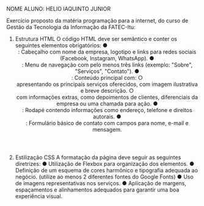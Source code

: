 NOME ALUNO: HELIO IAQUINTO JUNIOR

Exercício proposto da matéria programação para a internet, do curso de Gestão da Tecnologia da Informação da FATEC-Itu:

1. Estrutura HTML 
O código HTML deve ser semântico e conter os seguintes elementos obrigatórios: 
● <header>: Cabeçalho com nome da empresa, logotipo e links para redes sociais 
(Facebook, Instagram, WhatsApp). 
● <nav>: Menu de navegação com pelo menos três links (exemplo: "Sobre", 
"Serviços", "Contato"). 
● <main>: Conteúdo principal com: 
○ <section> apresentando os principais serviços oferecidos, com imagem 
ilustrativa e breve descrição. 
○ <aside> com informações extras, como depoimentos de clientes, 
diferenciais da empresa ou uma chamada para ação. 
● <footer>: Rodapé contendo informações como endereço, telefone e direitos 
autorais. 
● <form>: Formulário básico de contato com campos para nome, e-mail e 
mensagem. 
2. Estilização CSS 
A formatação da página deve seguir as seguintes diretrizes: 
● Utilização de Flexbox para organização dos elementos. 
● Definição de um esquema de cores harmônico e tipografia adequada ao negócio. 
(utilize ao menos 2 diferentes fontes do Google Fonts) 
● Uso de imagens representativas nos serviços. 
● Aplicação de margens, espaçamentos e alinhamentos adequados para garantir 
uma boa experiência visual.
